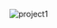 
![project1](https://user-images.githubusercontent.com/71622834/157838015-8e11a62a-290a-4c46-bb36-e45b4265315e.png)
